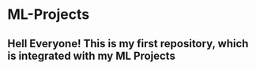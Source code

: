 # ML-Projects

## Hell Everyone! This is my first repository, which is integrated with my **ML Projects**
